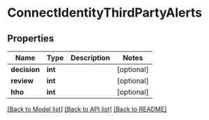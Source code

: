 # ConnectIdentityThirdPartyAlerts

## Properties
Name | Type | Description | Notes
------------ | ------------- | ------------- | -------------
**decision** | **int** |  | [optional] 
**review** | **int** |  | [optional] 
**hho** | **int** |  | [optional] 

[[Back to Model list]](../../README.md#documentation-for-models) [[Back to API list]](../../README.md#documentation-for-api-endpoints) [[Back to README]](../../README.md)

